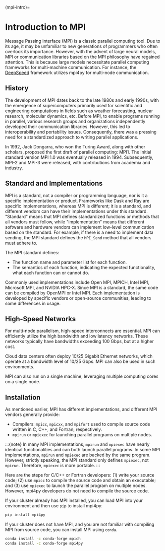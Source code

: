 (mpi-intro)=
# Introduction to MPI

Message Passing Interface (MPI) is a classic parallel computing tool. Due to its age, it may be unfamiliar to new generations of programmers who often overlook its importance. However, with the advent of large neural models, MPI or communication libraries based on the MPI philosophy have regained attention. This is because large models necessitate parallel computing frameworks for multi-machine communication. For instance, the [DeepSpeed](https://github.com/microsoft/DeepSpeed) framework utilizes mpi4py for multi-node communication.

## History

The development of MPI dates back to the late 1980s and early 1990s, with the emergence of supercomputers primarily used for scientific and engineering computations in fields such as weather forecasting, nuclear research, molecular dynamics, etc. Before MPI, to enable programs running in parallel, various research groups and organizations independently developed their communication libraries. However, this led to interoperability and portability issues. Consequently, there was a pressing need for a standardized approach to writing parallel applications.

In 1992, Jack Dongarra, who won the Turing Award, along with other scholars, proposed the first draft of parallel computing: MPI1. The initial standard version MPI 1.0 was eventually released in 1994. Subsequently, MPI-2 and MPI-3 were released, with contributions from academia and industry.

## Standard and Implementations

MPI is a standard, not a compiler or programming language, nor is it a specific implementation or product. Frameworks like Dask and Ray are specific implementations, whereas MPI is different; it is a standard, and different vendors can have their implementations under this standard. "Standard" means that MPI defines standardized functions or methods that all vendors must follow, while "implementation" means that different software and hardware vendors can implement low-level communication based on the standard. For example, if there is a need to implement data sending, the MPI standard defines the `MPI_Send` method that all vendors must adhere to.

The MPI standard defines:

* The function name and parameter list for each function.
* The semantics of each function, indicating the expected functionality, what each function can or cannot do.

Commonly used implementations include Open MPI, MPICH, Intel MPI, Microsoft MPI, and NVIDIA HPC-X. Since MPI is a standard, the same code can be compiled by OpenMPI or Intel MPI. Each implementation is developed by specific vendors or open-source communities, leading to some differences in usage.

## High-Speed Networks

For multi-node parallelism, high-speed interconnects are essential. MPI can efficiently utilize the high bandwidth and low latency networks. These networks typically have bandwidths exceeding 100 Gbps, but at a higher cost.

Cloud data centers often deploy 10/25 Gigabit Ethernet networks, which operate at a bandwidth level of 10/25 Gbps. MPI can also be used in such environments.

MPI can also run on a single machine, leveraging multiple computing cores on a single node.

## Installation

As mentioned earlier, MPI has different implementations, and different MPI vendors generally provide:

* Compilers: `mpicc`, `mpicxx`, and `mpifort` used to compile source code written in C, C++, and Fortran, respectively.
* `mpirun` or `mpiexec` for launching parallel programs on multiple nodes.

:::{note}
In many MPI implementations, `mpirun` and `mpiexec` have nearly identical functionalities and can both launch parallel programs. In some MPI implementations, `mpirun` and `mpiexec` are backed by the same program. However, strictly speaking, the MPI standard only defines `mpiexec`, not `mpirun`. Therefore, `mpiexec` is more portable.
:::

Here are the steps for C/C++ or Fortran developers: (1) write your source code; (2) use `mpicc` to compile the source code and obtain an executable; and (3) use `mpiexec` to launch the parallel program on multiple nodes. However, mpi4py developers do not need to compile the source code.

If your cluster already has MPI installed, you can load MPI into your environment and then use `pip` to install mpi4py:

```bash
pip install mpi4py
```

If your cluster does not have MPI, and you are not familiar with compiling MPI from source code, you can install MPI using `conda`. 

```bash
conda install -c conda-forge mpich
conda install -c conda-forge mpi4py
```